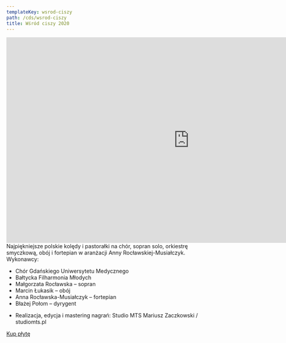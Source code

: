 ```yaml
---
templateKey: wsrod-ciszy
path: /cds/wsrod-ciszy
title: Wśród ciszy 2020
---
```

<div class="box cds-box">
    <div class="youtube-movie">
        <iframe width="956" height="538" src="https://www.youtube.com/embed/6jByizWItGQ" frameborder="0" allow="accelerometer; autoplay; clipboard-write; encrypted-media; gyroscope; picture-in-picture" allowfullscreen></iframe>
    </div>
</div>
<div class="box cds-box">
    Najpiękniejsze polskie kolędy i pastorałki na chór, sopran solo, orkiestrę smyczkową, obój i fortepian w aranżacji Anny Rocławskiej-Musiałczyk.
</div>
<div class="box cds-box">
    Wykonawcy:
    <ul>
        <li>
            Chór Gdańskiego Uniwersytetu Medycznego
        </li>
        <li>
            Bałtycka Filharmonia Młodych
        </li>
        <li>
            Małgorzata Rocławska – sopran
        </li>
        <li>
            Marcin Łukasik – obój
        </li>
        <li>
            Anna Rocławska-Musiałczyk – fortepian
        </li>
        <li>
            Błażej Połom – dyrygent
        </li>
    </ul>
</div>

<div class="box cds-box">
    <ul>
        <li>
            Realizacja, edycja i mastering nagrań: Studio MTS Mariusz Zaczkowski / studiomts.pl
        </li>
    </ul>
</div>

<div class="box cds-box">
    <a href="https://www.studiomts.pl/skleponline/wsrod-ciszy-chor-gumed/" target="_blank" class="cds__buy-link">Kup płytę</a>
</div>
